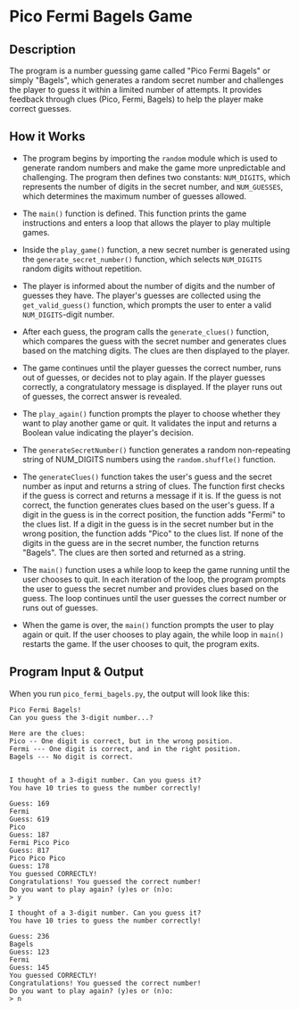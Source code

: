 # Pico Fermi Bagels Game

## Description

The program is a number guessing game called "Pico Fermi Bagels" or simply "Bagels", which generates a random secret number and challenges the player to guess it within a limited number of attempts. It provides feedback through clues (Pico, Fermi, Bagels) to help the player make correct guesses.


## How it Works

- The program begins by importing the `random` module which is used to generate random numbers and make the game more unpredictable and challenging. The program then defines two constants: `NUM_DIGITS`, which represents the number of digits in the secret number, and `NUM_GUESSES`, which determines the maximum number of guesses allowed.

- The `main()` function is defined. This function prints the game instructions and enters a loop that allows the player to play multiple games.

- Inside the `play_game()` function, a new secret number is generated using the `generate_secret_number()` function, which selects `NUM_DIGITS` random digits without repetition.

- The player is informed about the number of digits and the number of guesses they have. The player's guesses are collected using the `get_valid_guess()` function, which prompts the user to enter a valid `NUM_DIGITS`-digit number.

- After each guess, the program calls the `generate_clues()` function, which compares the guess with the secret number and generates clues based on the matching digits. The clues are then displayed to the player.

- The game continues until the player guesses the correct number, runs out of guesses, or decides not to play again. If the player guesses correctly, a congratulatory message is displayed. If the player runs out of guesses, the correct answer is revealed.

- The `play_again()` function prompts the player to choose whether they want to play another game or quit. It validates the input and returns a Boolean value indicating the player's decision.

- The `generateSecretNumber()` function generates a random non-repeating string of NUM_DIGITS numbers using the `random.shuffle()` function.


- The `generateClues()` function takes the user's guess and the secret number as input and returns a string of clues. The function first checks if the guess is correct and returns a message if it is. If the guess is not correct, the function generates clues based on the user's guess. If a digit in the guess is in the correct position, the function adds "Fermi" to the clues list. If a digit in the guess is in the secret number but in the wrong position, the function adds "Pico" to the clues list. If none of the digits in the guess are in the secret number, the function returns "Bagels". The clues are then sorted and returned as a string.


- The `main()` function uses a while loop to keep the game running until the user chooses to quit. In each iteration of the loop, the program prompts the user to guess the secret number and provides clues based on the guess. The loop continues until the user guesses the correct number or runs out of guesses.

- When the game is over, the `main()` function prompts the user to play again or quit. If the user chooses to play again, the while loop in `main()` restarts the game. If the user chooses to quit, the program exits.


## Program Input & Output

When you run `pico_fermi_bagels.py`, the output will look like this:

```
Pico Fermi Bagels!
Can you guess the 3-digit number...?

Here are the clues:
Pico -- One digit is correct, but in the wrong position.
Fermi --- One digit is correct, and in the right position.
Bagels --- No digit is correct.
    

I thought of a 3-digit number. Can you guess it?
You have 10 tries to guess the number correctly!

Guess: 169
Fermi
Guess: 619
Pico
Guess: 187
Fermi Pico Pico
Guess: 817
Pico Pico Pico
Guess: 178
You guessed CORRECTLY!
Congratulations! You guessed the correct number!
Do you want to play again? (y)es or (n)o: 
> y

I thought of a 3-digit number. Can you guess it?
You have 10 tries to guess the number correctly!

Guess: 236
Bagels
Guess: 123
Fermi
Guess: 145
You guessed CORRECTLY!
Congratulations! You guessed the correct number!
Do you want to play again? (y)es or (n)o:
> n
```